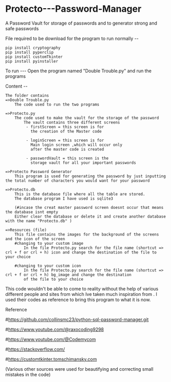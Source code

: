 # Protecto---Password-Manager
A Password Vault for storage of passwords and to generator strong and safe passwords


File required to be download for the program to run normally --
    
    
    pip install cryptography
    pip install pyperclip
    pip install customTkinter
    pip install pyinstaller

To run ---
    Open the program named "Double Trouble.py" and run the programs
    

Content --

    The folder contains 
    =>Double Trouble.py
        The code used to run the two programs
   
    =>Protecto.py
        The code used to make the vault for the storage of the password
            The vault contains three different screens
             - firstScreen = this screen is for     
               the creation of the Master code
            
             - loginScreen = this screen is for
               Main login screen ,which will occur only
               after the master code is created
             
             - passwordVault = this screen is the 
               storage vault for all your important passwords
    
    =>Protecto Password Generator
        This program is used for generating the password by just inputting the total number of characters you would want for your password
    
    =>Protecto.db
        This is the database file where all the table are stored.
        The database program I have used is sqlite3

        (#incase the creat master password screen doesnt occur that means the database isnt empty
        Either clear the database or delete it and create another database with the name "Protecto.db" )

    =>Resources (file)
        This file contains the images for the background of the screens and the icon of the screen 
        #changing to your custom image
            In the file Protecto.py search for the file name (shortcut => crl + f or crl + h) icon and change the destination of the file to your choice

        #changing to your custom icon
            In the file Protecto.py search for the file name (shortcut => crl + f or crl + h) bg_image and change the destination 
            of the file to your choice 
This code wouldn't be able to come to reality without the help of various different people and sites from which Ive taken much inspiration from . I used their codes as reference to bring this program to what it is now.

Reference


#https://github.com/collinsmc23/python-sql-password-manager.git

#https://www.youtube.com/@raxocoding9298

#https://www.youtube.com/@Codemycom

#https://stackoverflow.com/

#https://customtkinter.tomschimansky.com


(Various other sources were used for beautifying and correcting small mistakes in the code)


